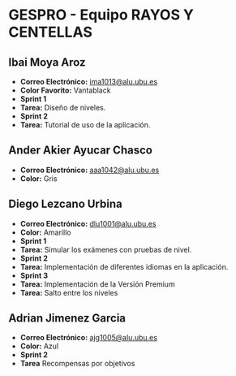 # GESPRO - Equipo RAYOS Y CENTELLAS

## Ibai Moya Aroz
- **Correo Electrónico:** [ima1013@alu.ubu.es](mailto:ima1013@alu.ubu.es)
- **Color Favorito:** Vantablack
- **Sprint 1**
- **Tarea:** Diseño de niveles.
- **Sprint 2**
- **Tarea:** Tutorial de uso de la aplicación.

## Ander Akier Ayucar Chasco
- **Correo Electrónico:** [aaa1042@alu.ubu.es](mailto:aaa1042@alu.ubu.es)
- **Color:** Gris

## Diego Lezcano Urbina
- **Correo Electrónico:** [dlu1001@alu.ubu.es](mailto:dlu1001@alu.ubu.es)
- **Color:** Amarillo
- **Sprint 1**
- **Tarea:** Simular los exámenes con pruebas de nivel.
- **Sprint 2**
- **Tarea:** Implementación de diferentes idiomas en la aplicación.
- **Sprint 3**
- **Tarea:** Implementación de la Versión Premium
- **Tarea:** Salto entre los niveles
 
## Adrian Jimenez Garcia
- **Correo Electrónico:** [ajg1005@alu.ubu.es](mailto:ajg1005@alu.ubu.es)
- **Color:** Azul
- **Sprint 2**
- **Tarea**  Recompensas por objetivos

